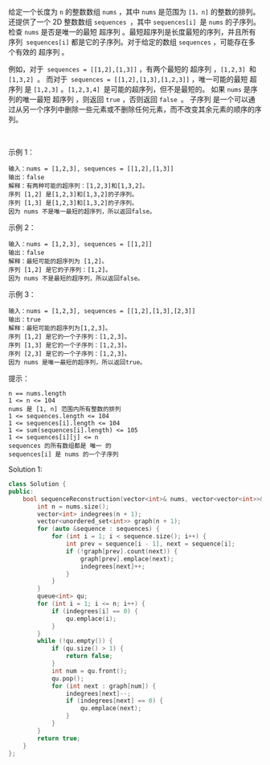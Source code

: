 给定一个长度为 `n` 的整数数组 `nums` ，其中 `nums` 是范围为 `[1，n]` 的整数的排列。还提供了一个 2D 整数数组 `sequences `，其中 `sequences[i] `是 `nums` 的子序列。
检查 `nums` 是否是唯一的最短 超序列 。最短超序列是长度最短的序列，并且所有序列` sequences[i]` 都是它的子序列。对于给定的数组 `sequences` ，可能存在多个有效的 超序列 。

例如，对于` sequences = [[1,2],[1,3]]` ，有两个最短的 超序列 ，`[1,2,3] `和 `[1,3,2] `。
而对于` sequences = [[1,2],[1,3],[1,2,3]]` ，唯一可能的最短 超序列 是 `[1,2,3]` 。`[1,2,3,4] `是可能的超序列，但不是最短的。
如果 `nums` 是序列的唯一最短 超序列 ，则返回 `true` ，否则返回 `false `。
子序列 是一个可以通过从另一个序列中删除一些元素或不删除任何元素，而不改变其余元素的顺序的序列。

 

示例 1：
```
输入：nums = [1,2,3], sequences = [[1,2],[1,3]]
输出：false
解释：有两种可能的超序列：[1,2,3]和[1,3,2]。
序列 [1,2] 是[1,2,3]和[1,3,2]的子序列。
序列 [1,3] 是[1,2,3]和[1,3,2]的子序列。
因为 nums 不是唯一最短的超序列，所以返回false。
```
示例 2：
```
输入：nums = [1,2,3], sequences = [[1,2]]
输出：false
解释：最短可能的超序列为 [1,2]。
序列 [1,2] 是它的子序列：[1,2]。
因为 nums 不是最短的超序列，所以返回false。
```
示例 3：
```
输入：nums = [1,2,3], sequences = [[1,2],[1,3],[2,3]]
输出：true
解释：最短可能的超序列为[1,2,3]。
序列 [1,2] 是它的一个子序列：[1,2,3]。
序列 [1,3] 是它的一个子序列：[1,2,3]。
序列 [2,3] 是它的一个子序列：[1,2,3]。
因为 nums 是唯一最短的超序列，所以返回true。
```

提示：
```
n == nums.length
1 <= n <= 104
nums 是 [1, n] 范围内所有整数的排列
1 <= sequences.length <= 104
1 <= sequences[i].length <= 104
1 <= sum(sequences[i].length) <= 105
1 <= sequences[i][j] <= n
sequences 的所有数组都是 唯一 的
sequences[i] 是 nums 的一个子序列
```


Solution 1:

```cpp
class Solution {
public:
    bool sequenceReconstruction(vector<int>& nums, vector<vector<int>>& sequences) {
        int n = nums.size();
        vector<int> indegrees(n + 1);
        vector<unordered_set<int>> graph(n + 1);
        for (auto &sequence : sequences) {
            for (int i = 1; i < sequence.size(); i++) {
                int prev = sequence[i - 1], next = sequence[i];
                if (!graph[prev].count(next)) {
                    graph[prev].emplace(next);
                    indegrees[next]++;
                }
            }
        }
        queue<int> qu;
        for (int i = 1; i <= n; i++) {
            if (indegrees[i] == 0) {
                qu.emplace(i);
            }
        }
        while (!qu.empty()) {
            if (qu.size() > 1) {
                return false;
            }
            int num = qu.front();
            qu.pop();
            for (int next : graph[num]) {
                indegrees[next]--;
                if (indegrees[next] == 0) {
                    qu.emplace(next);
                }
            }
        }
        return true;
    }
};
```